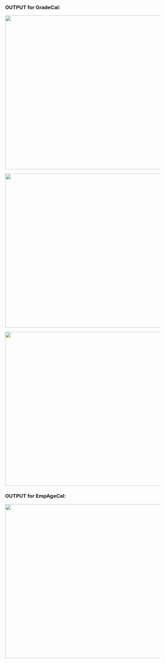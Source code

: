 ### OUTPUT for GradeCal:

<p align="center">

<img width="800" height="500" src="https://user-images.githubusercontent.com/60919132/96080594-08006a80-0ed5-11eb-92c0-33e617845b03.png" >

</p>

<p align="center">

<img width="800" height="500" src="https://user-images.githubusercontent.com/60919132/96080715-56ae0480-0ed5-11eb-98c8-1cb6ba846c89.png" >

</p>

<p align="center">

<img width="800" height="500" src="https://user-images.githubusercontent.com/60919132/96080662-367e4580-0ed5-11eb-88d8-435170ff45df.png" >

</p>

### OUTPUT for EmpAgeCal:


<p align="center">

<img width="800" height="500" src="https://user-images.githubusercontent.com/60919132/96144783-2cceff00-0f22-11eb-9509-c1779ec3838e.png" >

</p>

